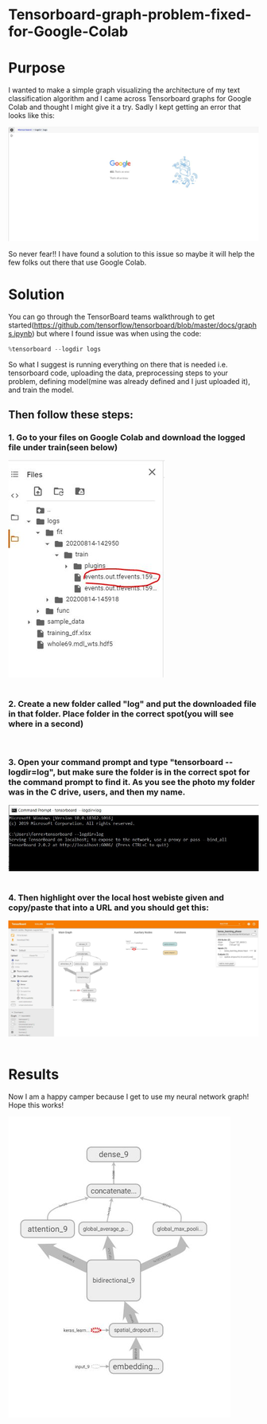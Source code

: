 # Tensorboard-graph-problem-fixed-for-Google-Colab
# Purpose
I wanted to make a simple graph visualizing the architecture of my text classification algorithm and I came across Tensorboard graphs for Google Colab and thought I might give it a try. Sadly I kept getting an error that looks like this:<br />
<div align="left"><img src="tensorfail.JPG"</img></div>



So never fear!! I have found a solution to this issue so maybe it will help the few folks out there that use Google Colab. 

# Solution
You can go through the TensorBoard teams walkthrough to get started(https://github.com/tensorflow/tensorboard/blob/master/docs/graphs.ipynb) but where I found issue was when using the code:
``` Python
%tensorboard --logdir logs
```

So what I suggest is running everything on there that is needed i.e. tensorboard code, uploading the data, preprocessing steps to your problem, defining model(mine was already defined and I just uploaded it), and train the model. 

## Then follow these steps:

<h3> 1. Go to your files on Google Colab and download the logged file under train(seen below)</h3>
<div align="left"><img src="copyfile.JPG"</img></div><br />
<h3>2. Create a new folder called "log" and put the downloaded file in that folder. Place folder in the correct spot(you will see where in a second)</h3><br />
<h3>3. Open your command prompt and type "tensorboard --logdir=log", but make sure the folder is in the correct spot for the command prompt to find it. As you see the photo my folder was in the C drive, users, and then my name.</h3>
<div align="left"><img src="commandprompt.JPG"</img></div><br />
<h3>4. Then highlight over the local host webiste given and copy/paste that into a URL and you should get this:</h3>
<div align="left"><img src="tensorboard.JPG"</img></div><br />

# Results
Now I am a happy camper because I get to use my neural network graph! Hope this works!
<div align="left"><img src="tensorgraph.JPG"</img></div><br />



